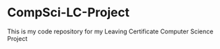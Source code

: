 # CompSci-LC-Project
This is my code repository for my Leaving Certificate Computer Science Project
